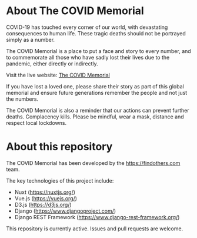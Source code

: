# About The COVID Memorial

COVID-19 has touched every corner of our world, with devastating consequences to human life. These tragic deaths should not be portrayed simply as a number.

The COVID Memorial is a place to put a face and story to every number, and to commemorate all those who have sadly lost their lives due to the pandemic, either directly or indirectly.

Visit the live website: [The COVID Memorial](https://thecovid.memorial/)

If you have lost a loved one, please share their story as part of this global memorial and ensure future generations remember the people and not just the numbers.

The COVID Memorial is also a reminder that our actions can prevent further deaths. Complacency kills. Please be mindful, wear a mask, distance and respect local lockdowns.

# About this repository

The COVID Memorial has been developed by the https://findothers.com team.

The key technologies of this project include:

- Nuxt (https://nuxtjs.org/)
- Vue.js (https://vuejs.org/)
- D3.js (https://d3js.org/)
- Django (https://www.djangoproject.com/)
- Django REST Framework (https://www.django-rest-framework.org/)

This repository is currently active. Issues and pull requests are welcome.
